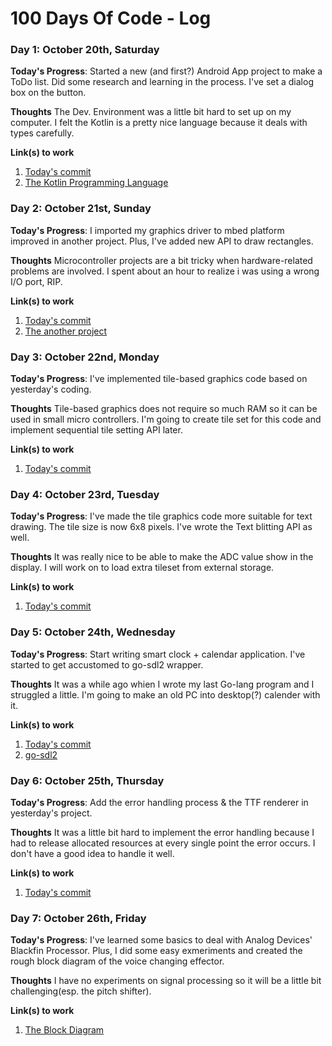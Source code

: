 # 100 Days Of Code - Log

### Day 1: October 20th, Saturday

**Today's Progress**: Started a new (and first?)  Android App project to make a ToDo list. Did some research and learning in the process. I've set a dialog box on the button.

**Thoughts** The Dev. Environment was a little bit hard to set up on my computer. I felt the Kotlin is a pretty nice language because it deals with types carefully.

**Link(s) to work**
1. [Today's commit](https://github.com/ikubaku/SeaLion/commit/ca6f564197dec0e0971cb4522166f86066bc80ab)
2. [The Kotlin Programming Language](https://kotlinlang.org)

### Day 2: October 21st, Sunday

**Today's Progress**: I imported my graphics driver to mbed platform improved in another project. Plus, I've added new API to draw rectangles.

**Thoughts** Microcontroller projects are a bit tricky when hardware-related problems are involved. I spent about an hour to realize i was using a wrong I/O port, RIP.

**Link(s) to work**
1. [Today's commit](https://os.mbed.com/users/ADay/code/SSD1353Test2/)
2. [The another project](https://github.com/ikubaku/esp32-audiostation)

### Day 3: October 22nd, Monday

**Today's Progress**: I've implemented tile-based graphics code based on yesterday's coding.

**Thoughts** Tile-based graphics does not require so much RAM so it can be used in small micro controllers. I'm going to create tile set for this code and implement sequential tile setting API later.

**Link(s) to work**
1. [Today's commit](https://os.mbed.com/users/ADay/code/SSD1353TileGraphics/)

### Day 4: October 23rd, Tuesday

**Today's Progress**: I've made the tile graphics code more suitable for text drawing. The tile size is now 6x8 pixels. I've wrote the Text blitting API as well.

**Thoughts** It was really nice to be able to make the ADC value show in the display. I will work on to load extra tileset from external storage.

**Link(s) to work**
1. [Today's commit](https://os.mbed.com/users/ADay/code/SSD1353TileGraphics/)

### Day 5: October 24th, Wednesday

**Today's Progress**: Start writing smart clock + calendar application. I've started to get accustomed to go-sdl2 wrapper.

**Thoughts** It was a while ago whien I wrote my last Go-lang program and I struggled a little. I'm going to make an old PC into desktop(?) calender with it.

**Link(s) to work**
1. [Today's commit](https://github.com/ikubaku/gove/commit/fab8d627075a37bca3635744931283685150825a)
2. [go-sdl2](https://github.com/veandco/go-sdl2)

### Day 6: October 25th, Thursday

**Today's Progress**: Add the error handling process & the TTF renderer in yesterday's project.

**Thoughts** It was a little bit hard to implement the error handling because I had to release allocated resources at every single point the error occurs. I don't have a good idea to handle it well.

**Link(s) to work**
1. [Today's commit](https://github.com/ikubaku/gove/commit/b28386b41dffe0f0015fabf3285e66cec9444801)

### Day 7: October 26th, Friday

**Today's Progress**: I've learned some basics to deal with Analog Devices' Blackfin Processor. Plus, I did some easy exmeriments and created the rough block diagram of the voice changing effector.

**Thoughts** I have no experiments on signal processing so it will be a little bit challenging(esp. the pitch shifter).

**Link(s) to work**
1. [The Block Diagram](https://gyazo.com/943961d535850600c9834134c422c651)
